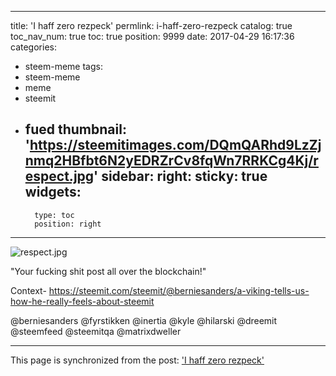 
---
title: 'I haff zero rezpeck'
permlink: i-haff-zero-rezpeck
catalog: true
toc_nav_num: true
toc: true
position: 9999
date: 2017-04-29 16:17:36
categories:
- steem-meme
tags:
- steem-meme
- meme
- steemit
- fued
thumbnail: 'https://steemitimages.com/DQmQARhd9LzZjnmq2HBfbt6N2yEDRZrCv8fqWn7RRKCg4Kj/respect.jpg'
sidebar:
    right:
        sticky: true
widgets:
    -
        type: toc
        position: right
---


![respect.jpg](https://steemitimages.com/DQmQARhd9LzZjnmq2HBfbt6N2yEDRZrCv8fqWn7RRKCg4Kj/respect.jpg)


"Your fucking shit post all over the blockchain!"

Context- https://steemit.com/steemit/@berniesanders/a-viking-tells-us-how-he-really-feels-about-steemit


@berniesanders
@fyrstikken
@inertia
@kyle
@hilarski
@dreemit
@steemfeed
@steemitqa
@matrixdweller

- - -

This page is synchronized from the post: ['I haff zero rezpeck'](https://steemit.com/@aggroed/i-haff-zero-rezpeck)
